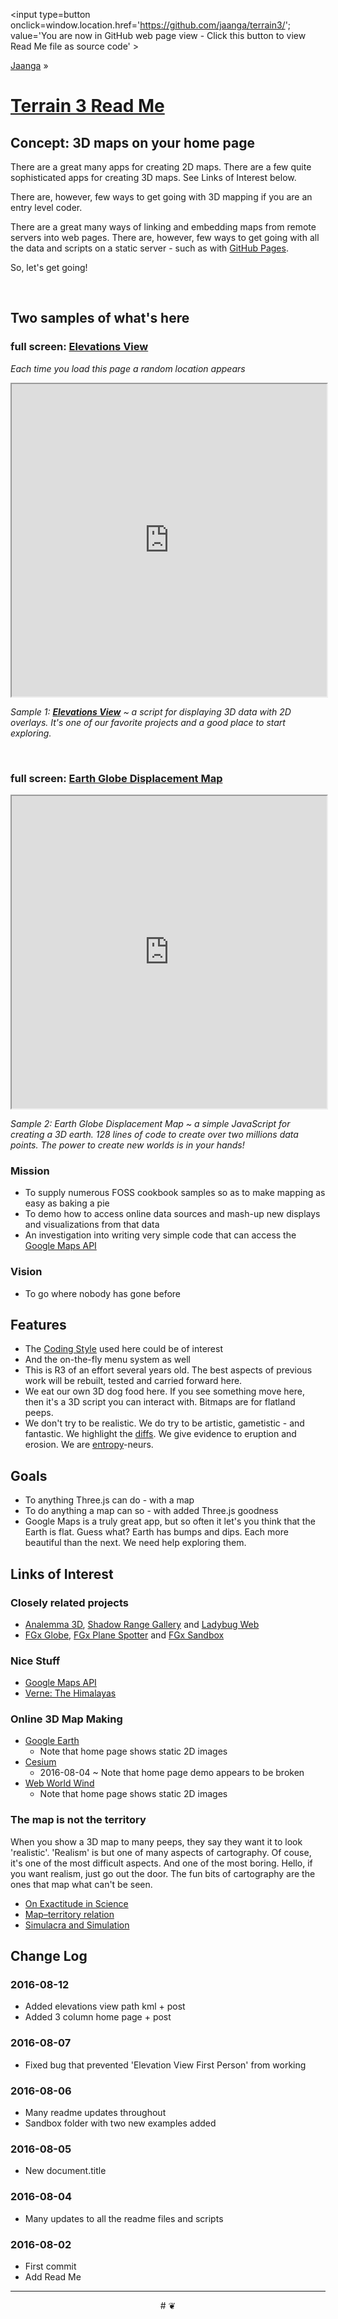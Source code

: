 <span style=display:none; >[You are now in GitHub source code view - click this link to view Read Me file as a web page]
( https://jaanga.github.io/terrain3/index.html "View file as a web page." ) </span>
<input type=button onclick=window.location.href='https://github.com/jaanga/terrain3/'; value='You are now in GitHub web page view - Click this button to view Read Me file as source code' >

[Jaanga]( https://jaanga.github.io ) &raquo;

[Terrain 3 Read Me]( https://jaanga.github.io/terrain3/index.html )
===


## Concept: 3D maps on your home page


There are a great many apps for creating 2D maps. There are a few quite sophisticated apps for creating 3D maps. See Links of Interest below.

There are, however, few ways to get going with 3D mapping if you are an entry level coder.

There are a great many ways of linking and embedding maps from remote servers into web pages.
There are, however, few ways to get going with all the data and scripts on a static server - such as with [GitHub Pages]( https://pages.github.com/ ).

So, let's get going!

<br>

## Two samples of what's here


### full screen: [Elevations View]( https://jaanga.github.io/terrain3/elevations/elevations-view/index.html )

_Each time you load this page a random location appears_

<img src="https://cloud.githubusercontent.com/assets/547626/17420676/0f062930-5a59-11e6-9e9d-040cdfaddbd6.png" style=display:none; width=800 >

<iframe src="https://jaanga.github.io/terrain3/elevations/elevations-view/index.html" width=100% height=500px onload=this.contentWindow.controls.enableZoom=false; ></iframe>

_Sample 1: **[Elevations View]( https://jaanga.github.io/terrain3/elevations/elevations-view/index.html )** ~ a script for displaying 3D data with 2D overlays._
_It's one of our favorite projects and a good place to start exploring._

<br>

### full screen: [Earth Globe Displacement Map]( https://jaanga.github.io/terrain3/globes/earth-globe-displacement/index.html )

<img src="https://cloud.githubusercontent.com/assets/547626/17420309/e0e6953c-5a56-11e6-96b0-3ebccf01d6e6.png" style=display:none; width=800 >

<iframe src=https://jaanga.github.io/terrain3/globes/earth-globe-displacement/index.html width=100% height=500px onload=this.contentWindow.controls.enableZoom=false; ></iframe>

_Sample 2:  Earth Globe Displacement Map ~ a simple JavaScript for creating a 3D earth._
_128 lines of code to create over two millions data points. The power to create new worlds is in your hands!_ 


### Mission

* To supply numerous FOSS cookbook samples so as to make mapping as easy as baking a pie
* To demo how to access online data sources and mash-up new displays and visualizations from that data
* An investigation into writing very simple code that can access the [Google Maps API]( https://developers.google.com/maps/documentation/javascript/tutorial )


### Vision

* To go where nobody has gone before


## Features

* The [Coding Style]( #coding-style.md ) used here could be of interest
* And the on-the-fly menu system as well
* This is R3 of an effort several years old. The best aspects of previous work will be rebuilt, tested and carried forward here.
* We eat our own 3D dog food here. If you see something move here, then it's a 3D script you can interact with. Bitmaps are for flatland peeps.
* We don't try to be realistic. We do try to be artistic, gametistic - and fantastic. We highlight the [diffs]( https://en.wikipedia.org/wiki/Data_comparison ). We give evidence to eruption and erosion. We are [entropy]( https://en.wikipedia.org/wiki/Introduction_to_entropy )-neurs.

## Goals

* To anything Three.js can do - with a map
* To do anything a map can so - with added Three.js goodness
* Google Maps is a truly great app, but so often it let's you think that the Earth is flat. Guess what? Earth has bumps and dips. Each more beautiful than the next. We need help exploring them.


## Links of Interest

### Closely related projects

* [Analemma 3D]( https://ladybug-analysis-tools.github.io/ladybug-web/analemma-3d/ ), [Shadow Range Gallery]( https://ladybug-analysis-tools.github.io/ladybug-web/shadow-range-obj-gallery/ ) and [Ladybug Web]( https://ladybug-analysis-tools.github.io/ladybug-web/ )
* [FGx Globe]( http://fgx.github.io/fgx-globe/fgx-globe-r7/fgx-globe-r7.html ), [FGx Plane Spotter]( http://jaanga.github.io/fgx-plane-spotter/r4/fgx-plane-spotter-r4.html ) and [FGx Sandbox]( http://fgx.github.io/sandbox/ )



### Nice Stuff

* [Google Maps API]( https://developers.google.com/maps/documentation/javascript/tutorial )
* [Verne: The Himalayas]( https://play.google.com/store/apps/details?id=com.withgoogle.verne )

### Online 3D Map Making

* [Google Earth]( https://www.google.com/earth/ )
	* Note that home page shows static 2D images
* [Cesium]( https://cesiumjs.org/ )
	* 2016-08-04 ~ Note that home page demo appears to be broken
* [Web World Wind]( https://webworldwind.org/ )
	* Note that home page shows static 2D images

### The map is not the territory

When you show a 3D map to many peeps, they say they want it to look 'realistic'. 'Realism' is but one of many aspects of cartography. 
Of couse, it's one of the most difficult aspects. And one of the most boring. Hello, if you want realism, just go out the door.
The fun bits of cartography are the ones that map what can't be seen. 

* [On Exactitude in Science]( https://www.sccs.swarthmore.edu/users/08/bblonder/phys120/docs/borges.pdf )
* [Map–territory relation]( https://en.wikipedia.org/wiki/Map%E2%80%93territory_relation )
* [Simulacra and Simulation]( https://en.wikipedia.org/wiki/Simulacra_and_Simulation )



## Change Log


### 2016-08-12

* Added elevations view path kml + post
* Added 3 column home page + post


### 2016-08-07

* Fixed bug that prevented 'Elevation View First Person' from working

### 2016-08-06

* Many readme updates throughout
* Sandbox folder with two new examples added

### 2016-08-05

* New document.title

### 2016-08-04

* Many updates to all the readme files and scripts

### 2016-08-02

* First commit
* Add Read Me


***

<center title='Jaanga ~ your 3D happy place' >
# <a href=javascript:window.scrollTo(0,0); style=text-decoration:none; > ❦ </a>
</center>
